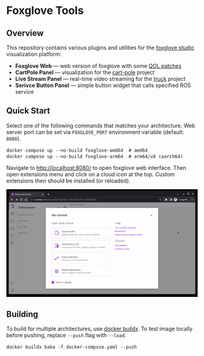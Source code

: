 # Foxglove Tools

## Overview

This repository contains various plugins and utilities for the [foxglove studio](https://foxglove.dev/) visualization platform:

- **Foxglove Web** &mdash; web version of foxglove with some [QOL patches](https://github.com/foxglove/studio/discussions/4823)
- **CartPole Panel** &mdash; visualization for the [cart-pole](https://github.com/robotics-laboratory/cart-pole) project
- **Live Stream Panel** &mdash; real-time video streaming for the [truck](https://github.com/robotics-laboratory/truck) project
- **Serivce Button Panel** &mdash; simple button widget that calls specified ROS service

## Quick Start

Select one of the following commands that matches your architecture. Web server port can be set via `FOXGLOVE_PORT` environment variable (default: `8080`).

```
docker compose up --no-build foxglove-amd64  # amd64
docker compose up --no-build foxglove-arm64  # arm64/v8 (aarch64)
```

Navigate to [http://localhost:8080/]() to open foxglove web interface. Then open extensions menu and click on a cloud icon at the top. Custom extensions then should be installed (or reloaded).

![How to activate custom extensions](docs/images/extensions.gif)

## Building

To build for multiple architectures, use [docker buildx](https://docs.docker.com/build/building/multi-platform/). To test image locally before pushing, replace `--push` flag with `--load`.

```
docker buildx bake -f docker-compose.yaml --push
```
